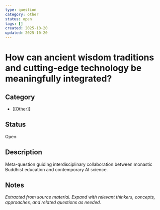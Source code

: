 ```yaml
---
type: question
category: other
status: open
tags: []
created: 2025-10-20
updated: 2025-10-20
---
```


# How can ancient wisdom traditions and cutting-edge technology be meaningfully integrated?

## Category

- [[Other]]

## Status

Open

## Description

Meta-question guiding interdisciplinary collaboration between monastic Buddhist education and contemporary AI science.

## Notes

*Extracted from source material. Expand with relevant thinkers, concepts, approaches, and related questions as needed.*
